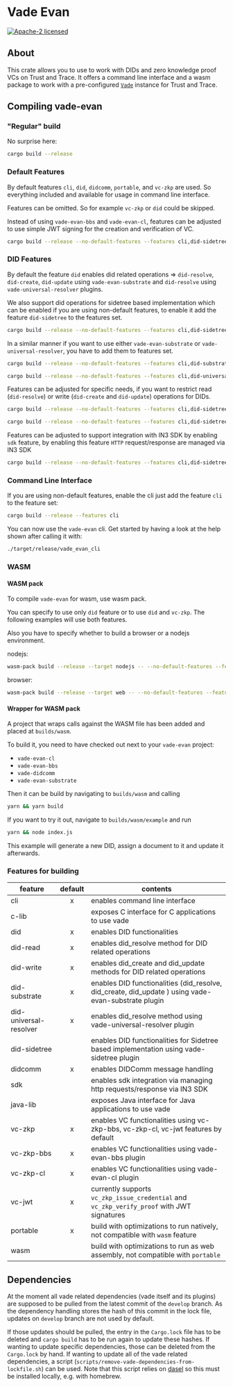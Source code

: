 # Vade Evan

[![Apache-2 licensed](https://img.shields.io/crates/l/vade-evan.svg)](./LICENSE.txt)

## About

This crate allows you to use to work with DIDs and zero knowledge proof VCs on Trust and Trace.
It offers a command line interface and a wasm package to work with a pre-configured [`Vade`] instance for Trust and Trace.

## Compiling vade-evan

### "Regular" build

No surprise here:

```sh
cargo build --release
```

### Default Features

By default features `cli`, `did`, `didcomm`, `portable`, and `vc-zkp` are used. So everything included and available for usage in command line interface.

Features can be omitted. So for example `vc-zkp` or `did` could be skipped.

Instead of using `vade-evan-bbs` and `vade-evan-cl`, features can be adjusted to use simple JWT signing for the creation and verification of VC.

```sh
cargo build --release --no-default-features --features cli,did-sidetree,did-read,portable,vc-jwt
```

### DID Features

By default the feature `did` enables did related operations => `did-resolve`, `did-create`, `did-update` using `vade-evan-substrate` and `did-resolve` using `vade-universal-resolver` plugins.

We also support did operations for sidetree based implementation which can be enabled if you are using non-default features, to enable it add the feature `did-sidetree` to the features set.

```sh
cargo build --release --no-default-features --features cli,did-sidetree,did-read,did-write,didcomm,portable,vc-zkp
```

In a similar manner if you want to use either `vade-evan-substrate` or `vade-universal-resolver`, you have to add them to features set.

```sh
cargo build --release --no-default-features --features cli,did-substrate,did-read,did-write,didcomm,portable,vc-zkp
```

```sh
cargo build --release --no-default-features --features cli,did-universal-resolver,did-read,didcomm,portable,vc-zkp
```

Features can be adjusted for specific needs, if you want to restrict read (`did-resolve`) or write (`did-create` and `did-update`) operations for DIDs.

```sh
cargo build --release --no-default-features --features cli,did-sidetree,did-write,didcomm,portable,vc-zkp
```

```sh
cargo build --release --no-default-features --features cli,did-sidetree,did-read,didcomm,portable,vc-zkp
```

Features can be adjusted to support integration with IN3 SDK by enabling `sdk` feature, by enabling this feature `HTTP` request/response are managed via IN3 SDK

```sh
cargo build --release --no-default-features --features cli,did-sidetree,did-write,didcomm,portable,vc-zkp,c-lib,sdk
```

### Command Line Interface

If you are using non-default features, enable the cli just add the feature `cli` to the feature set:

```sh
cargo build --release --features cli
```

You can now use the `vade-evan` cli. Get started by having a look at the help shown after calling it with:

```sh
./target/release/vade_evan_cli
```

### WASM

#### WASM pack

To compile `vade-evan` for wasm, use wasm pack.

You can specify to use only `did` feature or to use `did` and `vc-zkp`. The following examples will use both features.

Also you have to specify whether to build a browser or a nodejs environment.

nodejs:

```sh
wasm-pack build --release --target nodejs -- --no-default-features --features did,didcomm,vc-zkp,wasm
```

browser:

```sh
wasm-pack build --release --target web -- --no-default-features --features did,didcomm,vc-zkp,wasm
```

#### Wrapper for WASM pack

A project that wraps calls against the WASM file has been added and placed at `builds/wasm`.

To build it, you need to have checked out next to your `vade-evan` project:

- `vade-evan-cl`
- `vade-evan-bbs`
- `vade-didcomm`
- `vade-evan-substrate`

Then it can be build by navigating to `builds/wasm` and calling

```sh
yarn && yarn build
```

If you want to try it out, navigate to `builds/wasm/example` and run

```sh
yarn && node index.js
```

This example will generate a new DID, assign a document to it and update it afterwards.

### Features for building

| feature                | default | contents |
| ---------------------- |:-------:| -------- |
| cli                    |     x   | enables command line interface |
| c-lib                  |         | exposes C interface for C applications to use vade |
| did                    |     x   | enables DID functionalities |
| did-read               |     x   | enables did_resolve method for DID related operations |
| did-write              |     x   | enables did_create and did_update methods for DID related operations |
| did-substrate          |     x   | enables DID functionalities (did_resolve, did_create, did_update ) using vade-evan-substrate plugin |
| did-universal-resolver |     x   | enables did_resolve method using vade-universal-resolver plugin |
| did-sidetree           |         | enables DID functionalities for Sidetree based implementation using vade-sidetree plugin |
| didcomm                |     x   | enables DIDComm message handling |
| sdk                    |         | enables sdk integration via managing http requests/response via IN3 SDK|
| java-lib               |         | exposes Java interface for Java applications to use vade |
| vc-zkp                 |     x   | enables VC functionalities using vc-zkp-bbs, vc-zkp-cl, vc-jwt features by default|
| vc-zkp-bbs             |     x   | enables VC functionalities using vade-evan-bbs plugin|
| vc-zkp-cl              |     x   | enables VC functionalities using vade-evan-cl plugin|
| vc-jwt                 |     x   | currently supports `vc_zkp_issue_credential` and `vc_zkp_verify_proof` with JWT signatures |
| portable               |     x   | build with optimizations to run natively, not compatible with `wasm` feature |
| wasm                   |         | build with optimizations to run as web assembly, not compatible with `portable` |

## Dependencies

At the moment all vade related dependencies (vade itself and its plugins) are supposed to be pulled from the latest commit of the `develop` branch. As the dependency handling stores the hash of this commit in the lock file, updates on `develop` branch are not used by default.

If those updates should be pulled, the entry in the `Cargo.lock` file has to be deleted and `cargo build` has to be run again to update these hashes. If wanting to update specific dependencies, those can be deleted from the `Cargo.lock` by hand. If wanting to update all of the vade related dependencies, a script (`scripts/remove-vade-dependencies-from-lockfile.sh`) can be used. Note that this script relies on [dasel] so this must be installed locally, e.g. with homebrew.

[dasel]: https://github.com/TomWright/dasel
[`Vade`]: https://docs.rs/vade_evan/*/vade/struct.Vade.html
